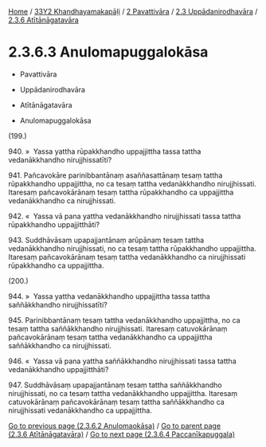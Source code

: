 
[Home](/) / [33Y2 Khandhayamakapāḷi](../../...md) / [2 Pavattivāra](../...md) / [2.3 Uppādanirodhavāra](...md) / [2.3.6 Atītānāgatavāra](../33Y2/2/2.3/2.3.6.md)

# 2.3.6.3 Anulomapuggalokāsa

* Pavattivāra

* Uppādanirodhavāra

* Atītānāgatavāra

* Anulomapuggalokāsa

(199.)

940\. »  Yassa yattha rūpakkhandho uppajjittha tassa tattha vedanākkhandho nirujjhissatīti?

941\. Pañcavokāre parinibbantānaṃ asaññasattānaṃ tesaṃ tattha rūpakkhandho uppajjittha, no ca tesaṃ tattha vedanākkhandho nirujjhissati. Itaresaṃ pañcavokārānaṃ tesaṃ tattha rūpakkhandho ca uppajjittha vedanākkhandho ca nirujjhissati.

942\. «  Yassa vā pana yattha vedanākkhandho nirujjhissati tassa tattha rūpakkhandho uppajjitthāti?

943\. Suddhāvāsaṃ upapajjantānaṃ arūpānaṃ tesaṃ tattha vedanākkhandho nirujjhissati, no ca tesaṃ tattha rūpakkhandho uppajjittha. Itaresaṃ pañcavokārānaṃ tesaṃ tattha vedanākkhandho ca nirujjhissati rūpakkhandho ca uppajjittha.

(200.)

944\. »  Yassa yattha vedanākkhandho uppajjittha tassa tattha saññākkhandho nirujjhissatīti?

945\. Parinibbantānaṃ tesaṃ tattha vedanākkhandho uppajjittha, no ca tesaṃ tattha saññākkhandho nirujjhissati. Itaresaṃ catuvokārānaṃ pañcavokārānaṃ tesaṃ tattha vedanākkhandho ca uppajjittha saññākkhandho ca nirujjhissati.

946\. «  Yassa vā pana yattha saññākkhandho nirujjhissati tassa tattha vedanākkhandho uppajjitthāti?

947\. Suddhāvāsaṃ upapajjantānaṃ tesaṃ tattha saññākkhandho nirujjhissati, no ca tesaṃ tattha vedanākkhandho uppajjittha. Itaresaṃ catuvokārānaṃ pañcavokārānaṃ tesaṃ tattha saññākkhandho ca nirujjhissati vedanākkhandho ca uppajjittha.

[Go to previous page (2.3.6.2 Anulomaokāsa)](2.3.6.2.md) / [Go to parent page (2.3.6 Atītānāgatavāra)](../33Y2/2/2.3/2.3.6.md) / [Go to next page (2.3.6.4 Paccanīkapuggala)](2.3.6.4.md)


